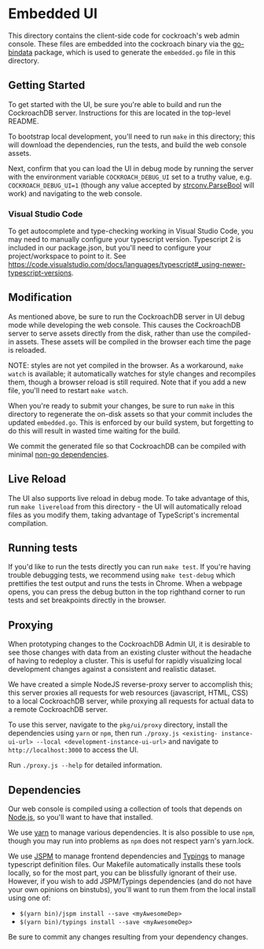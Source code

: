 # Embedded UI

This directory contains the client-side code for cockroach's web admin
console. These files are embedded into the cockroach binary via the
[go-bindata](https://github.com/jteeuwen/go-bindata) package, which is used to
generate the `embedded.go` file in this directory.

## Getting Started

To get started with the UI, be sure you're able to build and run the
CockroachDB server. Instructions for this are located in the top-level README.

To bootstrap local development, you'll need to run `make` in this directory;
this will download the dependencies, run the tests, and build the web console
assets.

Next, confirm that you can load the UI in debug mode by running the server
with the environment variable `COCKROACH_DEBUG_UI` set to a truthy value, e.g.
`COCKROACH_DEBUG_UI=1` (though any value accepted by
[strconv.ParseBool](https://godoc.org/strconv#ParseBool) will work) and
navigating to the web console.

### Visual Studio Code

To get autocomplete and type-checking working in Visual Studio Code, you may
need to manually configure your typescript version. Typescript 2 is included
in our package.json, but you'll need to configure your project/workspace to
point to it. See
https://code.visualstudio.com/docs/languages/typescript#_using-newer-typescript-versions.

## Modification

As mentioned above, be sure to run the CockroachDB server in UI debug mode
while developing the web console. This causes the CockroachDB server to serve
assets directly from the disk, rather than use the compiled-in assets. These
assets will be compiled in the browser each time the page is reloaded.

NOTE: styles are not yet compiled in the browser. As a workaround, `make
watch` is available; it automatically watches for style changes and recompiles
them, though a browser reload is still required. Note that if you add a new
file, you'll need to restart `make watch`.

When you're ready to submit your changes, be sure to run `make` in this
directory to regenerate the on-disk assets so that your commit includes the
updated `embedded.go`. This is enforced by our build system, but forgetting to
do this will result in wasted time waiting for the build.

We commit the generated file so that CockroachDB can be compiled with minimal
[non-go dependencies](#dependencies).

## Live Reload

The UI also supports live reload in debug mode. To take advantage of this, run
`make livereload` from this directory - the UI will automatically reload files
as you modify them, taking advantage of TypeScript's incremental compilation.

## Running tests

If you'd like to run the tests directly you can run `make test`. If you're
having trouble debugging tests, we recommend using `make test-debug` which
prettifies the test output and runs the tests in Chrome. When a webpage opens,
you can press the debug button in the top righthand corner to run tests and set
breakpoints directly in the browser.

## Proxying

When prototyping changes to the CockroachDB Admin UI, it is desirable to see
those changes with data from an existing cluster without the headache of having
to redeploy a cluster. This is useful for rapidly visualizing local development
changes against a consistent and realistic dataset.

We have created a simple NodeJS reverse-proxy server to accomplish this; this
server proxies all requests for web resources (javascript, HTML, CSS) to a local
CockroachDB server, while proxying all requests for actual data to a remote
CockroachDB server.

To use this server, navigate to the `pkg/ui/proxy` directory, install the
dependencies using `yarn` or `npm`, then run `./proxy.js <existing- instance-
ui-url> --local <development-instance-ui-url>` and navigate to
`http://localhost:3000` to access the UI.

Run `./proxy.js --help` for detailed information.

## Dependencies

Our web console is compiled using a collection of tools that depends on
[Node.js](https://nodejs.org/), so you'll want to have that installed.

We use [yarn](https://yarnpkg.com) to manage various dependencies. It is also
possible to use `npm`, though you may run into problems as `npm` does not
respect yarn's yarn.lock.

We use [JSPM](http://jspm.io/) to manage frontend dependencies and
[Typings](https://github.com/typings/typings) to manage typescript definition
files. Our Makefile automatically installs these tools locally, so for the
most part, you can be blissfully ignorant of their use. However, if you wish
to add JSPM/Typings dependencies (and do not have your own opinions on
binstubs), you'll want to run them from the local install using one of:

- `$(yarn bin)/jspm install --save <myAwesomeDep>`
- `$(yarn bin)/typings install --save <myAwesomeDep>`

Be sure to commit any changes resulting from your dependency changes.
